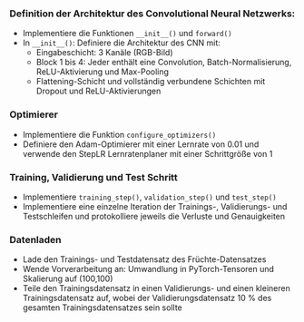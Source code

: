 ### Definition der Architektur des Convolutional Neural Netzwerks:
- Implementiere die Funktionen `__init__()` und `forward()`
- In `__init__()`: Definiere die Architektur des CNN mit:
  - Eingabeschicht: 3 Kanäle (RGB-Bild)
  - Block 1 bis 4: Jeder enthält eine Convolution, Batch-Normalisierung, ReLU-Aktivierung und Max-Pooling
  - Flattening-Schicht und vollständig verbundene Schichten mit Dropout und ReLU-Aktivierungen

### Optimierer
- Implementiere die Funktion `configure_optimizers()`
- Definiere den Adam-Optimierer mit einer Lernrate von 0.01 und verwende den StepLR Lernratenplaner mit einer Schrittgröße von 1

### Training, Validierung und Test Schritt
- Implementiere `training_step()`, `validation_step()` und `test_step()`
- Implementiere eine einzelne Iteration der Trainings-, Validierungs- und Testschleifen und protokolliere jeweils die Verluste und Genauigkeiten

### Datenladen
- Lade den Trainings- und Testdatensatz des Früchte-Datensatzes
- Wende Vorverarbeitung an: Umwandlung in PyTorch-Tensoren und Skalierung auf (100,100)
- Teile den Trainingsdatensatz in einen Validierungs- und einen kleineren Trainingsdatensatz auf, wobei der Validierungsdatensatz 10 % des gesamten Trainingsdatensatzes sein sollte
